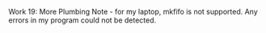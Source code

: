 Work 19: More Plumbing
Note - for my laptop, mkfifo is not supported. Any errors in my program could not be detected.
